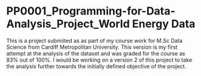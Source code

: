 # PP0001_Programming-for-Data-Analysis_Project_World Energy Data
This is a project submiited as as part of my course work for M.Sc Data Science from Cardiff Metropolitan University. This version is my first attempt at the analysis of the dataset and was graded for the course as 83% out of 100%. I would be working on a version 2 of this project to take the analysis further towards the initially defined objective of the project.
